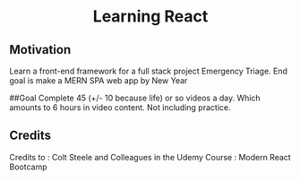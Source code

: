 <h1 align="center">Learning React</h1>

## Motivation
Learn a front-end framework for a full stack project Emergency Triage.
End goal is make a MERN SPA web app by New Year

##Goal
Complete 45 (+/- 10 because life) or so videos a day. Which amounts to 6 hours in video content. Not including practice. 

## Credits
Credits to : Colt Steele and Colleagues in the Udemy Course : Modern React Bootcamp

